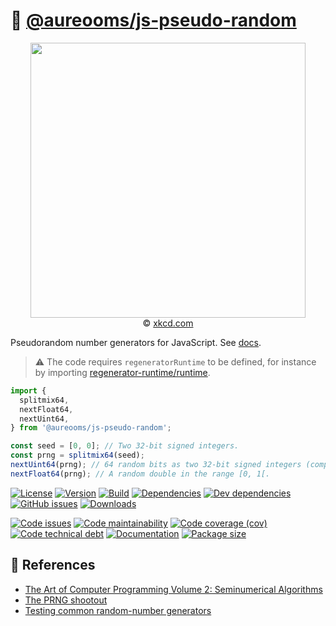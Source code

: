 :game_die: [@aureooms/js-pseudo-random](https://make-github-pseudonymous-again.github.io/js-pseudo-random)
==

<p align="center">
<a href="https://xkcd.com/221">
<img src="https://imgs.xkcd.com/comics/random_number.png" width="440">
</a><br/>
© <a href="https://xkcd.com">xkcd.com</a>
</p>

Pseudorandom number generators for JavaScript.
See [docs](https://make-github-pseudonymous-again.github.io/js-pseudo-random/index.html).

> :warning: The code requires `regeneratorRuntime` to be defined, for instance by importing
> [regenerator-runtime/runtime](https://www.npmjs.com/package/regenerator-runtime).
```js
import {
  splitmix64,
  nextFloat64,
  nextUint64,
} from '@aureooms/js-pseudo-random';

const seed = [0, 0]; // Two 32-bit signed integers.
const prng = splitmix64(seed);
nextUint64(prng); // 64 random bits as two 32-bit signed integers (compatible with @aureooms/js-uint64).
nextFloat64(prng); // A random double in the range [0, 1[.
```

[![License](https://img.shields.io/github/license/aureooms/js-pseudo-random.svg)](https://raw.githubusercontent.com/aureooms/js-pseudo-random/main/LICENSE)
[![Version](https://img.shields.io/npm/v/@aureooms/js-pseudo-random.svg)](https://www.npmjs.org/package/@aureooms/js-pseudo-random)
[![Build](https://img.shields.io/travis/aureooms/js-pseudo-random/main.svg)](https://travis-ci.org/aureooms/js-pseudo-random/branches)
[![Dependencies](https://img.shields.io/david/aureooms/js-pseudo-random.svg)](https://david-dm.org/aureooms/js-pseudo-random)
[![Dev dependencies](https://img.shields.io/david/dev/aureooms/js-pseudo-random.svg)](https://david-dm.org/aureooms/js-pseudo-random?type=dev)
[![GitHub issues](https://img.shields.io/github/issues/aureooms/js-pseudo-random.svg)](https://github.com/aureooms/js-pseudo-random/issues)
[![Downloads](https://img.shields.io/npm/dm/@aureooms/js-pseudo-random.svg)](https://www.npmjs.org/package/@aureooms/js-pseudo-random)

[![Code issues](https://img.shields.io/codeclimate/issues/aureooms/js-pseudo-random.svg)](https://codeclimate.com/github/aureooms/js-pseudo-random/issues)
[![Code maintainability](https://img.shields.io/codeclimate/maintainability/aureooms/js-pseudo-random.svg)](https://codeclimate.com/github/aureooms/js-pseudo-random/trends/churn)
[![Code coverage (cov)](https://img.shields.io/codecov/c/gh/aureooms/js-pseudo-random/main.svg)](https://codecov.io/gh/aureooms/js-pseudo-random)
[![Code technical debt](https://img.shields.io/codeclimate/tech-debt/aureooms/js-pseudo-random.svg)](https://codeclimate.com/github/aureooms/js-pseudo-random/trends/technical_debt)
[![Documentation](https://make-github-pseudonymous-again.github.io/js-pseudo-random/badge.svg)](https://make-github-pseudonymous-again.github.io/js-pseudo-random/source.html)
[![Package size](https://img.shields.io/bundlephobia/minzip/@aureooms/js-pseudo-random)](https://bundlephobia.com/result?p=@aureooms/js-pseudo-random)

## :scroll: References

  - [The Art of Computer Programming Volume 2: Seminumerical Algorithms](https://en.wikipedia.org/wiki/The_Art_of_Computer_Programming#Volume_2_%E2%80%93_Seminumerical_Algorithms)
  - [The PRNG shootout](http://prng.di.unimi.it)
  - [Testing common random-number generators](https://github.com/lemire/testingRNG)
